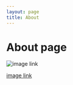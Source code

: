 ```yaml
---
layout: page
title: About
---
```

# About page

![image link](http://i2.wp.com/www.metalinjection.net/wp-content/uploads/2011/07/10.01.2007glenbenton.jpeg?fit%3D250%252C345&imgrefurl=http://www.metalinjection.net/av/glen-benton-good-pranking-preachers&docid=b1v37NQY7EOh7M&tbnid=ckr3o50uldOMFM:&vet=1&w=250&h=345&source=sh/x/im)

[image link]({{site.url}}/assets/portfolio/concur.png)
